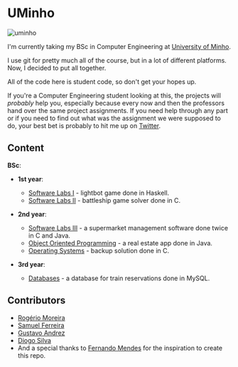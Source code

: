 # UMinho

![uminho](http://www4.di.uminho.pt/~jmf/IMAGES/um_eeng.gif)

I'm currently taking my BSc in Computer Engineering at [University of Minho](https://www.uminho.pt/EN/).

I use git for pretty much all of the course, but in a lot of different platforms. Now, I decided to put all together.

All of the code here is student code, so don't get your hopes up.

If you're a Computer Engineering student looking at this, the projects will *probably* help you, especially because every now and then the professors hand over the same project assignments. If you need help through any part or if you need to find out what was the assignment we were supposed to do, your best bet is probably to hit me up on [Twitter](https://twitter.com/rgllm).

## Content

**BSc**:

* **1st year**:
    - [Software Labs I](https://github.com/rgllm/uminho/tree/master/01/LI1) - lightbot game done in Haskell.
    - [Software Labs II](https://github.com/rgllm/uminho/tree/master/01/LI2) - battleship game solver done in C.

* **2nd year**:
    - [Software Labs III](https://github.com/rgllm/uminho/tree/master/02/LI3) - a supermarket management software done twice in C and Java.
    - [Object Oriented Programming](https://github.com/rgllm/uminho/tree/master/02/POO) - a real estate app done in Java.
    - [Operating Systems](https://github.com/rgllm/uminho/tree/master/02/SO) - backup solution done in C.

* **3rd year**:
    - [Databases](https://github.com/rgllm/uminho/tree/master/03/BD/mysql)  - a database for train reservations done in MySQL.

## Contributors

* [Rogério Moreira](https://github.com/rgllm)
* [Samuel Ferreira](https://github.com/munybt)
* [Gustavo Andrez](https://github.com/Gandrez)
* [Diogo Silva](https://github.com/dios95)
* And a special thanks to [Fernando Mendes](https://github.com/frmendes) for the inspiration to create this repo.
